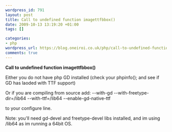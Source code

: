```yaml
--- 
wordpress_id: 791
layout: post
title: Call to undefined function imagettfbbox()
date: 2009-10-13 13:19:20 +01:00
tags: []

categories: 
- php
wordpress_url: https://blog.oneiroi.co.uk/php/call-to-undefined-function-imagettfbbox
comments: true
---
```

<strong>Call to undefined function imagettfbbox()</strong>

Either you do not have php GD installed (check your phpinfo(); and see if GD has laoded with TTF support)

Or if you are compiling from source add: --with-gd  --with-freetype-dir=/lib64 --with-ttf=/lib64 --enable-gd-native-ttf

 to your configure line.

Note: you'll need gd-devel and freetype-devel libs installed, and im using /lib64 as im running a 64bit OS.
